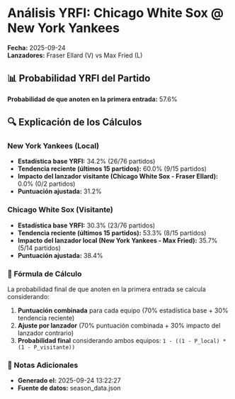 # Análisis YRFI: Chicago White Sox @ New York Yankees

**Fecha:** 2025-09-24  
**Lanzadores:** Fraser Ellard (V) vs Max Fried (L)

## 📊 Probabilidad YRFI del Partido

**Probabilidad de que anoten en la primera entrada:** 57.6%

## 🔍 Explicación de los Cálculos

### New York Yankees (Local)
- **Estadística base YRFI:** 34.2% (26/76 partidos)
- **Tendencia reciente (últimos 15 partidos):** 60.0% (9/15 partidos)
- **Impacto del lanzador visitante (Chicago White Sox - Fraser Ellard):** 0.0% (0/2 partidos)
- **Puntuación ajustada:** 31.2%

### Chicago White Sox (Visitante)
- **Estadística base YRFI:** 30.3% (23/76 partidos)
- **Tendencia reciente (últimos 15 partidos):** 53.3% (8/15 partidos)
- **Impacto del lanzador local (New York Yankees - Max Fried):** 35.7% (5/14 partidos)
- **Puntuación ajustada:** 38.4%

### 📝 Fórmula de Cálculo

La probabilidad final de que anoten en la primera entrada se calcula considerando:
1. **Puntuación combinada** para cada equipo (70% estadística base + 30% tendencia reciente)
2. **Ajuste por lanzador** (70% puntuación combinada + 30% impacto del lanzador contrario)
3. **Probabilidad final** considerando ambos equipos: `1 - ((1 - P_local) * (1 - P_visitante))`

### 📌 Notas Adicionales

- **Generado el:** 2025-09-24 13:22:27
- **Fuente de datos:** season_data.json
